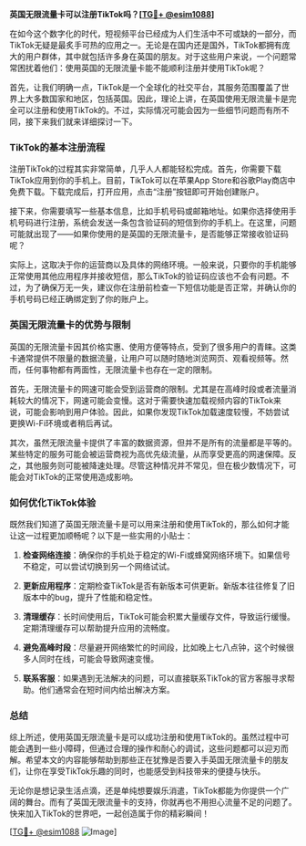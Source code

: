 **英国无限流量卡可以注册TikTok吗？[[TG💪+ @esim1088](https://t.me/s/esim1088)]**

在如今这个数字化的时代，短视频平台已经成为人们生活中不可或缺的一部分，而TikTok无疑是最炙手可热的应用之一。无论是在国内还是国外，TikTok都拥有庞大的用户群体，其中就包括许多身在英国的朋友。对于这些用户来说，一个问题常常困扰着他们：使用英国的无限流量卡能不能顺利注册并使用TikTok呢？

首先，让我们明确一点，TikTok是一个全球化的社交平台，其服务范围覆盖了世界上大多数国家和地区，包括英国。因此，理论上讲，在英国使用无限流量卡是完全可以注册和使用TikTok的。不过，实际情况可能会因为一些细节问题而有所不同，接下来我们就来详细探讨一下。

### TikTok的基本注册流程

注册TikTok的过程其实非常简单，几乎人人都能轻松完成。首先，你需要下载TikTok应用到你的手机上。目前，TikTok可以在苹果App Store和谷歌Play商店中免费下载。下载完成后，打开应用，点击“注册”按钮即可开始创建账户。

接下来，你需要填写一些基本信息，比如手机号码或邮箱地址。如果你选择使用手机号码进行注册，系统会发送一条包含验证码的短信到你的手机上。在这里，问题可能就出现了——如果你使用的是英国的无限流量卡，是否能够正常接收验证码呢？

实际上，这取决于你的运营商以及具体的网络环境。一般来说，只要你的手机能够正常使用其他应用程序并接收短信，那么TikTok的验证码应该也不会有问题。不过，为了确保万无一失，建议你在注册前检查一下短信功能是否正常，并确认你的手机号码已经正确绑定到了你的账户上。

### 英国无限流量卡的优势与限制

英国的无限流量卡因其价格实惠、使用方便等特点，受到了很多用户的青睐。这类卡通常提供不限量的数据流量，让用户可以随时随地浏览网页、观看视频等。然而，任何事物都有两面性，无限流量卡也存在一定的限制。

首先，无限流量卡的网速可能会受到运营商的限制。尤其是在高峰时段或者流量消耗较大的情况下，网速可能会变慢。这对于需要快速加载视频内容的TikTok来说，可能会影响到用户体验。因此，如果你发现TikTok加载速度较慢，不妨尝试更换Wi-Fi环境或者稍后再试。

其次，虽然无限流量卡提供了丰富的数据资源，但并不是所有的流量都是平等的。某些特定的服务可能会被运营商视为高优先级流量，从而享受更高的网速保障。反之，其他服务则可能被降速处理。尽管这种情况并不常见，但在极少数情况下，可能会对TikTok的正常使用造成影响。

### 如何优化TikTok体验

既然我们知道了英国无限流量卡是可以用来注册和使用TikTok的，那么如何才能让这一过程更加顺畅呢？以下是一些实用的小贴士：

1. **检查网络连接**：确保你的手机处于稳定的Wi-Fi或蜂窝网络环境下。如果信号不稳定，可以尝试切换到另一个网络试试。
   
2. **更新应用程序**：定期检查TikTok是否有新版本可供更新。新版本往往修复了旧版本中的bug，提升了性能和稳定性。

3. **清理缓存**：长时间使用后，TikTok可能会积累大量缓存文件，导致运行缓慢。定期清理缓存可以帮助提升应用的流畅度。

4. **避免高峰时段**：尽量避开网络繁忙的时间段，比如晚上七八点钟，这个时候很多人同时在线，可能会导致网速变慢。

5. **联系客服**：如果遇到无法解决的问题，可以直接联系TikTok的官方客服寻求帮助。他们通常会在短时间内给出解决方案。

### 总结

综上所述，使用英国无限流量卡是可以成功注册和使用TikTok的。虽然过程中可能会遇到一些小障碍，但通过合理的操作和耐心的调试，这些问题都可以迎刃而解。希望本文的内容能够帮助到那些正在犹豫是否要入手英国无限流量卡的朋友们，让你在享受TikTok乐趣的同时，也能感受到科技带来的便捷与快乐。

无论你是想记录生活点滴，还是单纯想要娱乐消遣，TikTok都能为你提供一个广阔的舞台。而有了英国无限流量卡的支持，你就再也不用担心流量不足的问题了。快来加入TikTok的世界吧，一起创造属于你的精彩瞬间！

[[TG💪+ @esim1088](https://t.me/s/esim1088) ![Image](https://i.postimg.cc/4NQfJmqS/Snipaste-2025-05-13-00-14-12.png)]